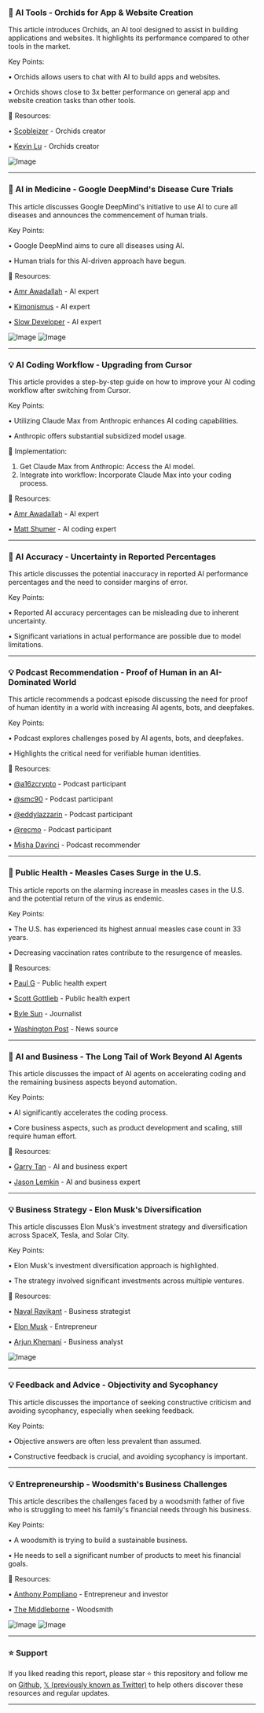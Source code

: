 ### 🚀 AI Tools - Orchids for App & Website Creation

This article introduces Orchids, an AI tool designed to assist in building applications and websites.  It highlights its performance compared to other tools in the market.

Key Points:

• Orchids allows users to chat with AI to build apps and websites.

• Orchids shows close to 3x better performance on general app and website creation tasks than other tools.


🔗 Resources:

• [Scobleizer](https://x.com/Scobleizer) - Orchids creator

• [Kevin Lu](https://x.com/kevinlu625) - Orchids creator


![Image](https://pbs.twimg.com/amplify_video_thumb/1942252683194195968/img/6tQS9T9CTptHKz3r.jpg)


---
### 🤖 AI in Medicine - Google DeepMind's Disease Cure Trials

This article discusses Google DeepMind's initiative to use AI to cure all diseases and announces the commencement of human trials.

Key Points:

• Google DeepMind aims to cure all diseases using AI.

• Human trials for this AI-driven approach have begun.



🔗 Resources:

• [Amr Awadallah](https://x.com/awadallah) - AI expert

• [Kimonismus](https://x.com/kimmonismus) -  AI expert

• [Slow Developer](https://x.com/slow_developer) - AI expert


![Image](https://pbs.twimg.com/media/GvNAxhZXkAA12vt?format=jpg&name=small)
![Image](https://pbs.twimg.com/media/GvMaV-_W8AAfRO1?format=png&name=small)


---
### 💡 AI Coding Workflow - Upgrading from Cursor

This article provides a step-by-step guide on how to improve your AI coding workflow after switching from Cursor.

Key Points:

• Utilizing Claude Max from Anthropic enhances AI coding capabilities.

• Anthropic offers substantial subsidized model usage.


🚀 Implementation:

1. Get Claude Max from Anthropic: Access the AI model.
2. Integrate into workflow: Incorporate Claude Max into your coding process.


🔗 Resources:

• [Amr Awadallah](https://x.com/awadallah) - AI expert

• [Matt Shumer](https://x.com/mattshumer_) - AI coding expert


---
### 🤖 AI Accuracy - Uncertainty in Reported Percentages

This article discusses the potential inaccuracy in reported AI performance percentages and the need to consider margins of error.


Key Points:

• Reported AI accuracy percentages can be misleading due to inherent uncertainty.

•  Significant variations in actual performance are possible due to model limitations.


---
### 💡 Podcast Recommendation - Proof of Human in an AI-Dominated World

This article recommends a podcast episode discussing the need for proof of human identity in a world with increasing AI agents, bots, and deepfakes.


Key Points:

• Podcast explores challenges posed by AI agents, bots, and deepfakes.

•  Highlights the critical need for verifiable human identities.


🔗 Resources:

• [@a16zcrypto](https://x.com/a16zcrypto) - Podcast participant

• [@smc90](https://x.com/smc90) - Podcast participant

• [@eddylazzarin](https://x.com/eddylazzarin) - Podcast participant

• [@recmo](https://x.com/recmo) - Podcast participant

• [Misha Davinci](https://x.com/mishadavinci) - Podcast recommender


---
### 🤖 Public Health - Measles Cases Surge in the U.S.

This article reports on the alarming increase in measles cases in the U.S. and the potential return of the virus as endemic.


Key Points:

• The U.S. has experienced its highest annual measles case count in 33 years.

• Decreasing vaccination rates contribute to the resurgence of measles.


🔗 Resources:

• [Paul G](https://x.com/paulg) - Public health expert

• [Scott Gottlieb](https://x.com/ScottGottliebMD) - Public health expert

• [Byle Sun](https://x.com/bylenasun) -  Journalist

• [Washington Post](https://x.com/washingtonpost) - News source


---
### 🤖 AI and Business - The Long Tail of Work Beyond AI Agents

This article discusses the impact of AI agents on accelerating coding and the remaining business aspects beyond automation.


Key Points:

• AI significantly accelerates the coding process.

•  Core business aspects, such as product development and scaling, still require human effort.


🔗 Resources:

• [Garry Tan](https://x.com/garrytan) -  AI and business expert

• [Jason Lemkin](https://x.com/levie) -  AI and business expert


---
### 💡 Business Strategy - Elon Musk's Diversification

This article discusses Elon Musk's investment strategy and diversification across SpaceX, Tesla, and Solar City.

Key Points:

• Elon Musk's investment diversification approach is highlighted.

•  The strategy involved significant investments across multiple ventures.



🔗 Resources:

• [Naval Ravikant](https://x.com/naval) - Business strategist

• [Elon Musk](https://x.com/elonmusk) - Entrepreneur

• [Arjun Khemani](https://x.com/arjunkhemani) -  Business analyst

![Image](https://pbs.twimg.com/amplify_video_thumb/1941981908520271873/img/yfDiPePgkEoW3xxl.jpg)


---
### 💡 Feedback and Advice - Objectivity and Sycophancy

This article discusses the importance of seeking constructive criticism and avoiding sycophancy, especially when seeking feedback.

Key Points:

• Objective answers are often less prevalent than assumed.

•  Constructive feedback is crucial, and avoiding sycophancy is important.


---
### 💡 Entrepreneurship - Woodsmith's Business Challenges

This article describes the challenges faced by a woodsmith father of five who is struggling to meet his family's financial needs through his business.


Key Points:

• A woodsmith is trying to build a sustainable business.

•  He needs to sell a significant number of products to meet his financial goals.


🔗 Resources:

• [Anthony Pompliano](https://x.com/APompliano) -  Entrepreneur and investor

• [The Middleborne](https://x.com/TheMiddleborne) - Woodsmith


![Image](https://pbs.twimg.com/media/GvLUBfoWMAAFmdn?format=jpg&name=small)
![Image](https://pbs.twimg.com/media/GvLUCmxXgAAO_3f?format=jpg&name=small)


---

### ⭐️ Support

If you liked reading this report, please star ⭐️ this repository and follow me on [Github](https://github.com/Drix10), [𝕏 (previously known as Twitter)](https://x.com/DRIX_10_) to help others discover these resources and regular updates.

---